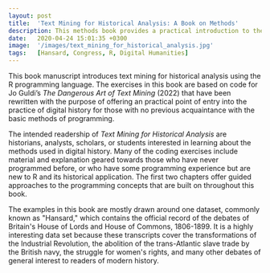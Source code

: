 ```yaml
---
layout: post
title:  'Text Mining for Historical Analysis: A Book on Methods'
description: This methods book provides a practical introduction to the R programming language for text mining historical records. And more than just a code cookbook, it offers a critical perspective to handling our human history. It is the companion guide to The Dangerous Art of Text Mining by Jo Guldi.
date:   2020-04-24 15:01:35 +0300
image:  '/images/text_mining_for_historical_analysis.jpg'
tags:   [Hansard, Congress, R, Digital Humanities]
---
```


This book manuscript introduces text mining for historical analysis using the R programming language. The exercises in this book are based on code for Jo Guldi’s _The Dangerous Art of Text Mining_ (2022) that have been rewritten with the purpose of offering an practical point of entry into the practice of digital history for those with no previous acquaintance with the basic methods of programming.

The intended readership of _Text Mining for Historical Analysis_ are historians, analysts, scholars, or students interested in learning about the methods used in digital history. Many of the coding exercises include material and explanation geared towards those who have never programmed before, or who have some programming experience but are new to R and its historical application. The first two chapters offer guided approaches to the programming concepts that are built on throughout this book.

The examples in this book are mostly drawn around one dataset, commonly known as "Hansard," which contains the official record of the debates of Britain's House of Lords and House of Commons, 1806-1899. It is a highly interesting data set because these transcripts cover the transformations of the Industrial Revolution, the abolition of the trans-Atlantic slave trade by the British navy, the struggle for women's rights, and many other debates of general interest to readers of modern history. 
